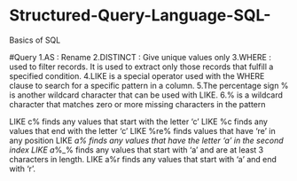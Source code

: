 # Structured-Query-Language-SQL-
Basics of SQL

#Query
1.AS : Rename
2.DISTINCT : Give unique values only
3.WHERE :  used to filter records. It is used to extract only those records that fulfill a specified condition.
4.LIKE is a special operator used with the WHERE clause to search for a specific pattern in a column.
5.The percentage sign % is another wildcard character that can be used with LIKE.
6.% is a wildcard character that matches zero or more missing characters in the pattern

LIKE c% finds any values that start with the letter ‘c’
LIKE %c finds any values that end with the letter ‘c’
LIKE %re% finds values that have ‘re’ in any position
LIKE _a% finds any values that have the letter ‘a’ in the second index
LIKE a_%_% finds any values that start with ‘a’ and are at least 3 characters in length.
LIKE a%r finds any values that start with ‘a’ and end with ‘r’.
